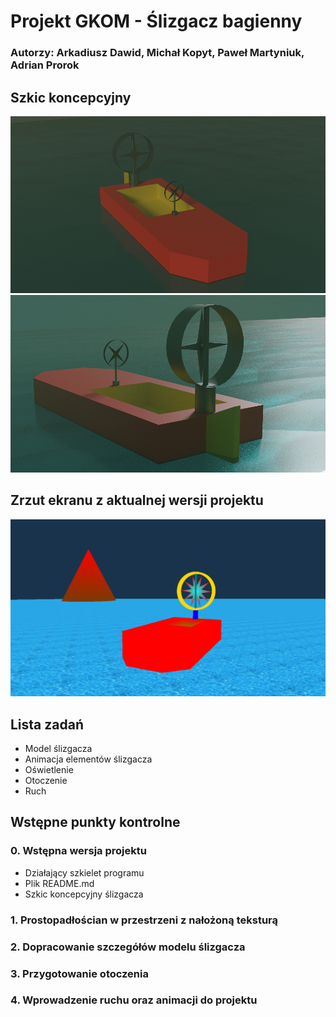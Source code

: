 # Projekt GKOM - Ślizgacz bagienny
### Autorzy: Arkadiusz Dawid, Michał Kopyt, Paweł Martyniuk, Adrian Prorok
## Szkic koncepcyjny
![szkic_przod](./Docs/Pictures/szkic_przod.png)
![szkic_tyl](./Docs/Pictures/szkic_tyl.png)

## Zrzut ekranu z aktualnej wersji projektu
![aktualny_stan3](./Docs/Pictures/aktualny_stan3.png)

## Lista zadań
* Model ślizgacza
* Animacja elementów ślizgacza
* Oświetlenie
* Otoczenie
* Ruch

## Wstępne punkty kontrolne
### 0. Wstępna wersja projektu
* Działający szkielet programu
* Plik README.md
* Szkic koncepcyjny ślizgacza
### 1. Prostopadłościan w przestrzeni z nałożoną teksturą
### 2. Dopracowanie szczegółów modelu ślizgacza
### 3. Przygotowanie otoczenia
### 4. Wprowadzenie ruchu oraz animacji do projektu
